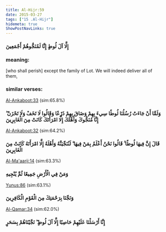 ```yaml
---
title: Al-Hijr:59
date: 2015-03-27
tags: ["15 .Al-Hijr"]
hidemeta: true 
ShowPostNavLinks: true 
---
```

### إِلَّا آلَ لُوطٍ إِنَّا لَمُنَجُّوهُمْ أَجْمَعِينَ
### meaning: 
[who shall perish] except the family of Lot. We will indeed deliver all of them,
### similar verses: 

[Al-Ankaboot:33](/29/33) (sim:65.8%)

### وَلَمَّا أَنْ جَاءَتْ رُسُلُنَا لُوطًا سِيءَ بِهِمْ وَضَاقَ بِهِمْ ذَرْعًا وَقَالُوا لَا تَخَفْ وَلَا تَحْزَنْ ۖ إِنَّا مُنَجُّوكَ وَأَهْلَكَ إِلَّا امْرَأَتَكَ كَانَتْ مِنَ الْغَابِرِينَ

[Al-Ankaboot:32](/29/32) (sim:64.2%)

### قَالَ إِنَّ فِيهَا لُوطًا ۚ قَالُوا نَحْنُ أَعْلَمُ بِمَنْ فِيهَا ۖ لَنُنَجِّيَنَّهُ وَأَهْلَهُ إِلَّا امْرَأَتَهُ كَانَتْ مِنَ الْغَابِرِينَ

[Al-Ma'aarij:14](/70/14) (sim:63.3%)

### وَمَنْ فِي الْأَرْضِ جَمِيعًا ثُمَّ يُنْجِيهِ

[Yunus:86](/10/86) (sim:63.1%)

### وَنَجِّنَا بِرَحْمَتِكَ مِنَ الْقَوْمِ الْكَافِرِينَ

[Al-Qamar:34](/54/34) (sim:62.0%)

### إِنَّا أَرْسَلْنَا عَلَيْهِمْ حَاصِبًا إِلَّا آلَ لُوطٍ ۖ نَجَّيْنَاهُمْ بِسَحَرٍ
